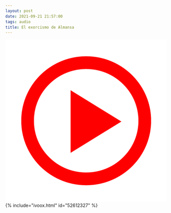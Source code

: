 ```yaml
---
layout: post
date: 2021-09-21 21:57:00
tags: audio
title: El exorcismo de Almansa
---
```

![Play](/images/play.png)
{% include="ivoox.html" id="52612327" %}